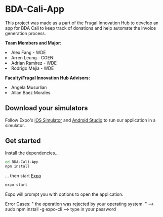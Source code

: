 # BDA-Cali-App

This project was made as a part of the Frugal Innovation Hub to develop an app for BDA Cali to keep track of donations and help automate the invoice generation process.

**Team Members and Major:**

<li>Alex Fang - WDE
<li>Arren Leung - COEN
<li>Adrian Ramirez - WDE
<li>Rodrigo Mejia - WDE

**Faculty/Frugal Innovation Hub Advisors:**
  
<li> Angela Musurlian
<li> Allan Baez Morales
  
## Download your simulators

Follow Expo's [iOS Simulator](https://docs.expo.dev/workflow/ios-simulator/) and [Android Studio](https://docs.expo.dev/workflow/android-studio-emulator/) to run our application in a simulator.

## Get started


  
Install the dependencies...
```bash
cd BDA-Cali-App
npm install
```
... then start [Expo](https://expo.dev)
```bash
expo start
```
Expo will prompt you with options to open the application.


Error Cases:
" the operation was rejected by your operating system. " --> sudo npm install -g expo-cli --> type in your password 